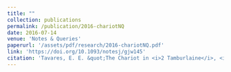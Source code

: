 ```yaml
---
title: ""
collection: publications
permalink: /publication/2016-chariotNQ
date: 2016-07-14
venue: 'Notes & Queries'
paperurl: '/assets/pdf/research/2016-chariotNQ.pdf'
link: 'https://doi.org/10.1093/notesj/gjw145'
citation: 'Tavares, E. E. &quot;The Chariot in <i>2 Tamburlaine</i>, <i>The Wounds of Civil War or Marius and Scilla</i>, and <i>The Reign of King Edward III</i>,&quot; <i>Notes & Queries</i> 63, no. 3: 393-96. doi:10.1093/notesj/gjw145'
---
```

